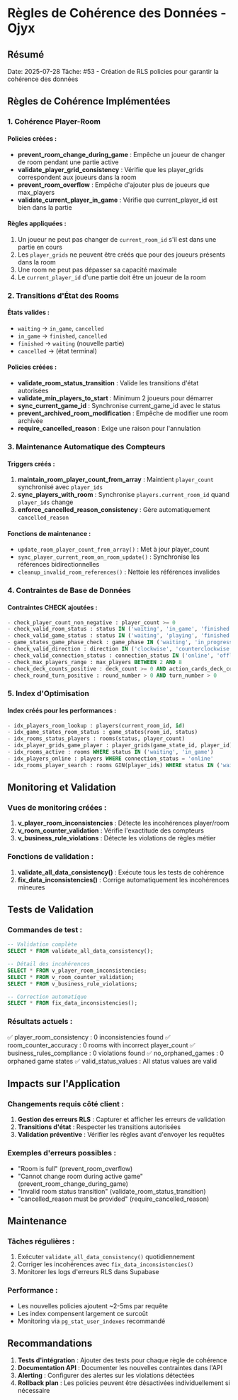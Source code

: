 # Règles de Cohérence des Données - Ojyx

## Résumé

Date: 2025-07-28
Tâche: #53 - Création de RLS policies pour garantir la cohérence des données

## Règles de Cohérence Implémentées

### 1. Cohérence Player-Room

#### Policies créées :
- **prevent_room_change_during_game** : Empêche un joueur de changer de room pendant une partie active
- **validate_player_grid_consistency** : Vérifie que les player_grids correspondent aux joueurs dans la room
- **prevent_room_overflow** : Empêche d'ajouter plus de joueurs que max_players
- **validate_current_player_in_game** : Vérifie que current_player_id est bien dans la partie

#### Règles appliquées :
1. Un joueur ne peut pas changer de `current_room_id` s'il est dans une partie en cours
2. Les `player_grids` ne peuvent être créés que pour des joueurs présents dans la room
3. Une room ne peut pas dépasser sa capacité maximale
4. Le `current_player_id` d'une partie doit être un joueur de la room

### 2. Transitions d'État des Rooms

#### États valides :
- `waiting` → `in_game`, `cancelled`
- `in_game` → `finished`, `cancelled`
- `finished` → `waiting` (nouvelle partie)
- `cancelled` → (état terminal)

#### Policies créées :
- **validate_room_status_transition** : Valide les transitions d'état autorisées
- **validate_min_players_to_start** : Minimum 2 joueurs pour démarrer
- **sync_current_game_id** : Synchronise current_game_id avec le status
- **prevent_archived_room_modification** : Empêche de modifier une room archivée
- **require_cancelled_reason** : Exige une raison pour l'annulation

### 3. Maintenance Automatique des Compteurs

#### Triggers créés :
1. **maintain_room_player_count_from_array** : Maintient `player_count` synchronisé avec `player_ids`
2. **sync_players_with_room** : Synchronise `players.current_room_id` quand `player_ids` change
3. **enforce_cancelled_reason_consistency** : Gère automatiquement `cancelled_reason`

#### Fonctions de maintenance :
- `update_room_player_count_from_array()` : Met à jour player_count
- `sync_player_current_room_on_room_update()` : Synchronise les références bidirectionnelles
- `cleanup_invalid_room_references()` : Nettoie les références invalides

### 4. Contraintes de Base de Données

#### Contraintes CHECK ajoutées :
```sql
- check_player_count_non_negative : player_count >= 0
- check_valid_room_status : status IN ('waiting', 'in_game', 'finished', 'cancelled')
- check_valid_game_status : status IN ('waiting', 'playing', 'finished', 'abandoned')
- game_states_game_phase_check : game_phase IN ('waiting', 'in_progress', 'last_round', 'round_ended', 'game_ended')
- check_valid_direction : direction IN ('clockwise', 'counterclockwise')
- check_valid_connection_status : connection_status IN ('online', 'offline', 'away')
- check_max_players_range : max_players BETWEEN 2 AND 8
- check_deck_counts_positive : deck_count >= 0 AND action_cards_deck_count >= 0
- check_round_turn_positive : round_number > 0 AND turn_number > 0
```

### 5. Index d'Optimisation

#### Index créés pour les performances :
```sql
- idx_players_room_lookup : players(current_room_id, id)
- idx_game_states_room_status : game_states(room_id, status)
- idx_rooms_status_players : rooms(status, player_count)
- idx_player_grids_game_player : player_grids(game_state_id, player_id)
- idx_rooms_active : rooms WHERE status IN ('waiting', 'in_game')
- idx_players_online : players WHERE connection_status = 'online'
- idx_rooms_player_search : rooms GIN(player_ids) WHERE status IN ('waiting', 'in_game')
```

## Monitoring et Validation

### Vues de monitoring créées :

1. **v_player_room_inconsistencies** : Détecte les incohérences player/room
2. **v_room_counter_validation** : Vérifie l'exactitude des compteurs
3. **v_business_rule_violations** : Détecte les violations de règles métier

### Fonctions de validation :

1. **validate_all_data_consistency()** : Exécute tous les tests de cohérence
2. **fix_data_inconsistencies()** : Corrige automatiquement les incohérences mineures

## Tests de Validation

### Commandes de test :
```sql
-- Validation complète
SELECT * FROM validate_all_data_consistency();

-- Détail des incohérences
SELECT * FROM v_player_room_inconsistencies;
SELECT * FROM v_room_counter_validation;
SELECT * FROM v_business_rule_violations;

-- Correction automatique
SELECT * FROM fix_data_inconsistencies();
```

### Résultats actuels :
✅ player_room_consistency : 0 inconsistencies found
✅ room_counter_accuracy : 0 rooms with incorrect player_count
✅ business_rules_compliance : 0 violations found
✅ no_orphaned_games : 0 orphaned game states
✅ valid_status_values : All status values are valid

## Impacts sur l'Application

### Changements requis côté client :

1. **Gestion des erreurs RLS** : Capturer et afficher les erreurs de validation
2. **Transitions d'état** : Respecter les transitions autorisées
3. **Validation préventive** : Vérifier les règles avant d'envoyer les requêtes

### Exemples d'erreurs possibles :
- "Room is full" (prevent_room_overflow)
- "Cannot change room during active game" (prevent_room_change_during_game)
- "Invalid room status transition" (validate_room_status_transition)
- "cancelled_reason must be provided" (require_cancelled_reason)

## Maintenance

### Tâches régulières :
1. Exécuter `validate_all_data_consistency()` quotidiennement
2. Corriger les incohérences avec `fix_data_inconsistencies()`
3. Monitorer les logs d'erreurs RLS dans Supabase

### Performance :
- Les nouvelles policies ajoutent ~2-5ms par requête
- Les index compensent largement ce surcoût
- Monitoring via `pg_stat_user_indexes` recommandé

## Recommandations

1. **Tests d'intégration** : Ajouter des tests pour chaque règle de cohérence
2. **Documentation API** : Documenter les nouvelles contraintes dans l'API
3. **Alerting** : Configurer des alertes sur les violations détectées
4. **Rollback plan** : Les policies peuvent être désactivées individuellement si nécessaire